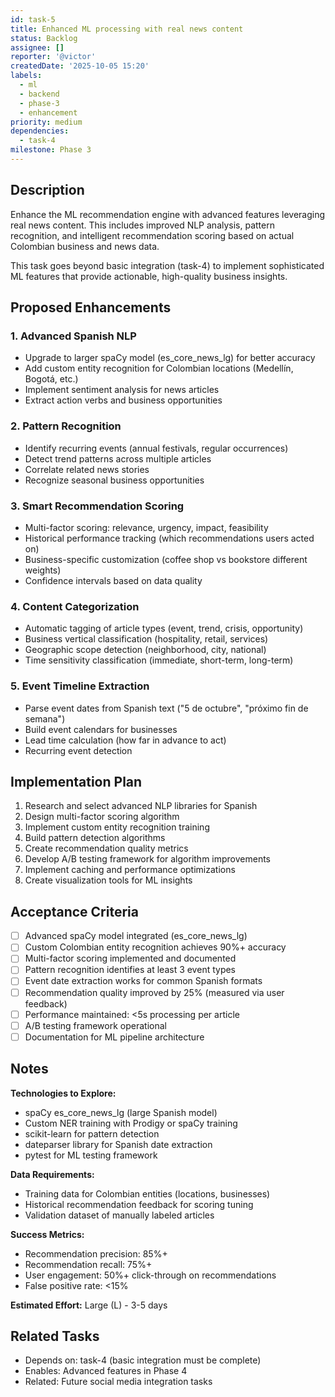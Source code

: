 ```yaml
---
id: task-5
title: Enhanced ML processing with real news content
status: Backlog
assignee: []
reporter: '@victor'
createdDate: '2025-10-05 15:20'
labels:
  - ml
  - backend
  - phase-3
  - enhancement
priority: medium
dependencies:
  - task-4
milestone: Phase 3
---
```


## Description

Enhance the ML recommendation engine with advanced features leveraging real news content. This includes improved NLP analysis, pattern recognition, and intelligent recommendation scoring based on actual Colombian business and news data.

This task goes beyond basic integration (task-4) to implement sophisticated ML features that provide actionable, high-quality business insights.

## Proposed Enhancements

### 1. Advanced Spanish NLP
- Upgrade to larger spaCy model (es_core_news_lg) for better accuracy
- Add custom entity recognition for Colombian locations (Medellín, Bogotá, etc.)
- Implement sentiment analysis for news articles
- Extract action verbs and business opportunities

### 2. Pattern Recognition
- Identify recurring events (annual festivals, regular occurrences)
- Detect trend patterns across multiple articles
- Correlate related news stories
- Recognize seasonal business opportunities

### 3. Smart Recommendation Scoring
- Multi-factor scoring: relevance, urgency, impact, feasibility
- Historical performance tracking (which recommendations users acted on)
- Business-specific customization (coffee shop vs bookstore different weights)
- Confidence intervals based on data quality

### 4. Content Categorization
- Automatic tagging of article types (event, trend, crisis, opportunity)
- Business vertical classification (hospitality, retail, services)
- Geographic scope detection (neighborhood, city, national)
- Time sensitivity classification (immediate, short-term, long-term)

### 5. Event Timeline Extraction
- Parse event dates from Spanish text ("5 de octubre", "próximo fin de semana")
- Build event calendars for businesses
- Lead time calculation (how far in advance to act)
- Recurring event detection

## Implementation Plan

1. Research and select advanced NLP libraries for Spanish
2. Design multi-factor scoring algorithm
3. Implement custom entity recognition training
4. Build pattern detection algorithms
5. Create recommendation quality metrics
6. Develop A/B testing framework for algorithm improvements
7. Implement caching and performance optimizations
8. Create visualization tools for ML insights

## Acceptance Criteria

- [ ] Advanced spaCy model integrated (es_core_news_lg)
- [ ] Custom Colombian entity recognition achieves 90%+ accuracy
- [ ] Multi-factor scoring implemented and documented
- [ ] Pattern recognition identifies at least 3 event types
- [ ] Event date extraction works for common Spanish formats
- [ ] Recommendation quality improved by 25% (measured via user feedback)
- [ ] Performance maintained: <5s processing per article
- [ ] A/B testing framework operational
- [ ] Documentation for ML pipeline architecture

## Notes

**Technologies to Explore:**
- spaCy es_core_news_lg (large Spanish model)
- Custom NER training with Prodigy or spaCy training
- scikit-learn for pattern detection
- dateparser library for Spanish date extraction
- pytest for ML testing framework

**Data Requirements:**
- Training data for Colombian entities (locations, businesses)
- Historical recommendation feedback for scoring tuning
- Validation dataset of manually labeled articles

**Success Metrics:**
- Recommendation precision: 85%+
- Recommendation recall: 75%+
- User engagement: 50%+ click-through on recommendations
- False positive rate: <15%

**Estimated Effort:** Large (L) - 3-5 days

## Related Tasks

- Depends on: task-4 (basic integration must be complete)
- Enables: Advanced features in Phase 4
- Related: Future social media integration tasks
